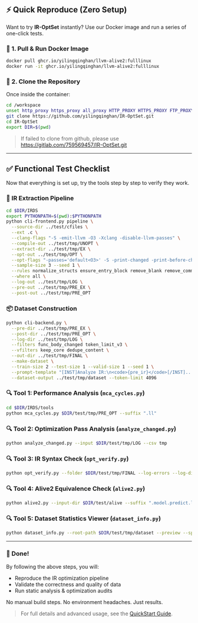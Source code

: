 ## ⚡ Quick Reproduce (Zero Setup)

Want to try **IR-OptSet** instantly? Use our Docker image and run a series of one-click tests.

### 🐳 1. Pull & Run Docker Image

```bash
docker pull ghcr.io/yilingqinghan/llvm-alive2:fulllinux
docker run -it ghcr.io/yilingqinghan/llvm-alive2:fulllinux
```

### 📂 2. Clone the Repository

Once inside the container:

```bash
cd /workspace
unset http_proxy https_proxy all_proxy HTTP_PROXY HTTPS_PROXY FTP_PROXY
git clone https://github.com/yilingqinghan/IR-OptSet.git
cd IR-OptSet
export DIR=$(pwd)
```
> If failed to clone from github, please use https://gitlab.com/759569457/IR-OptSet.git
------

## ✅ Functional Test Checklist

Now that everything is set up, try the tools step by step to verify they work.

### 🔧 IR Extraction Pipeline

```bash
cd $DIR/IRDS
export PYTHONPATH=$(pwd):$PYTHONPATH
python cli-frontend.py pipeline \
  --source-dir ../test/cfiles \
  --ext .c \
  --clang-flags "-S -emit-llvm -O3 -Xclang -disable-llvm-passes" \
  --compile-out ../test/tmp/UNOPT \
  --extract-dir ../test/tmp/EX \
  --opt-out ../test/tmp/OPT \
  --opt-flags "-passes='default<O3>' -S -print-changed -print-before-changed" \
  --sample-size 3 --seed 1 \
  --rules normalize_structs ensure_entry_block remove_blank remove_comments rename_blocks rename_locals \
  --where all \
  --log-out ../test/tmp/LOG \
  --pre-out ../test/tmp/PRE_EX \
  --post-out ../test/tmp/PRE_OPT
```

### 📦 Dataset Construction

```bash
python cli-backend.py \
  --pre-dir ../test/tmp/PRE_EX \
  --post-dir ../test/tmp/PRE_OPT \
  --log-dir ../test/tmp/LOG \
  --filters func_body_changed token_limit_v3 \
  --vfilters keep_core dedupe_content \
  --out-dir ../test/tmp/FINAL \
  --make-dataset \
  --train-size 2 --test-size 1 --valid-size 1 --seed 1 \
  --prompt-template "[INST]Analyze IR:\n<code>{pre_ir}</code>[/INST]..." \
  --dataset-output ../test/tmp/dataset --token-limit 4096
```

### 🔍 Tool 1: Performance Analysis (`mca_cycles.py`)

```bash
cd $DIR/IRDS/tools
python mca_cycles.py $DIR/test/tmp/PRE_OPT --suffix ".ll"
```

### 🔍 Tool 2: Optimization Pass Analysis (`analyze_changed.py`)

```bash
python analyze_changed.py --input $DIR/test/tmp/LOG --csv tmp
```

### 🔍 Tool 3: IR Syntax Check (`opt_verify.py`)

```bash
python opt_verify.py --folder $DIR/test/tmp/FINAL --log-errors --log-dir "./logs" --clean --suffix ".ll"
```

### 🔍 Tool 4: Alive2 Equivalence Check (`alive2.py`)

```bash
python alive2.py --input-dir $DIR/test/alive --suffix ".model.predict.ll" --output-dir ./tmp
```

### 🔍 Tool 5: Dataset Statistics Viewer (`dataset_info.py`)

```bash
python dataset_info.py --root-path $DIR/test/tmp/dataset --preview --split test --num-samples 1 --full-preview --draw-hist
```

------

### 🏁 Done!

By following the above steps, you will:

- Reproduce the IR optimization pipeline
- Validate the correctness and quality of data
- Run static analysis & optimization audits

No manual build steps. No environment headaches. Just results.

> For full details and advanced usage, see the [QuickStart Guide](./QuickStart.en.md).